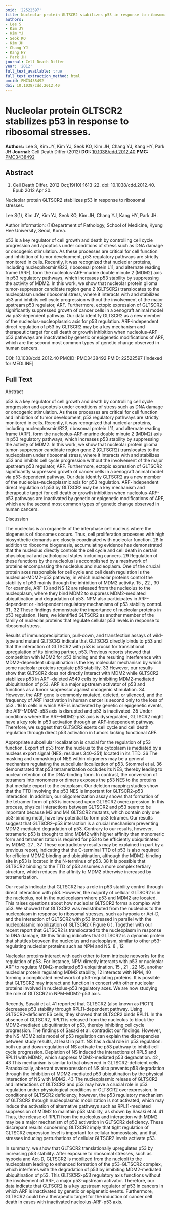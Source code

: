 ```yaml
---
pmid: '22522597'
title: Nucleolar protein GLTSCR2 stabilizes p53 in response to ribosomal stresses.
authors:
- Lee S
- Kim JY
- Kim YJ
- Seok KO
- Kim JH
- Chang YJ
- Kang HY
- Park JH
journal: Cell Death Differ
year: '2012'
full_text_available: true
full_text_extraction_method: html
pmcid: PMC3438492
doi: 10.1038/cdd.2012.40
---
```


# Nucleolar protein GLTSCR2 stabilizes p53 in response to ribosomal stresses.
**Authors:** Lee S, Kim JY, Kim YJ, Seok KO, Kim JH, Chang YJ, Kang HY, Park JH
**Journal:** Cell Death Differ (2012)
**DOI:** [10.1038/cdd.2012.40](https://doi.org/10.1038/cdd.2012.40)
**PMC:** [PMC3438492](https://www.ncbi.nlm.nih.gov/pmc/articles/PMC3438492/)

## Abstract

1. Cell Death Differ. 2012 Oct;19(10):1613-22. doi: 10.1038/cdd.2012.40. Epub
2012  Apr 20.

Nucleolar protein GLTSCR2 stabilizes p53 in response to ribosomal stresses.

Lee S(1), Kim JY, Kim YJ, Seok KO, Kim JH, Chang YJ, Kang HY, Park JH.

Author information:
(1)Department of Pathology, School of Medicine, Kyung Hee University, Seoul, 
Korea.

p53 is a key regulator of cell growth and death by controlling cell cycle 
progression and apoptosis under conditions of stress such as DNA damage or 
oncogenic stimulation. As these processes are critical for cell function and 
inhibition of tumor development, p53 regulatory pathways are strictly monitored 
in cells. Recently, it was recognized that nucleolar proteins, including 
nucleophosmin/B23, ribosomal protein L11, and alternate reading frame (ARF), 
form the nucleolus-ARF-murine double minute 2 (MDM2) axis in p53 regulatory 
pathways, which increases p53 stability by suppressing the activity of MDM2. In 
this work, we show that nucleolar protein glioma tumor-suppressor candidate 
region gene 2 (GLTSCR2) translocates to the nucleoplasm under ribosomal stress, 
where it interacts with and stabilizes p53 and inhibits cell cycle progression 
without the involvement of the major upstream p53 regulator, ARF. Furthermore, 
ectopic expression of GLTSCR2 significantly suppressed growth of cancer cells in 
a xenograft animal model via p53-dependent pathway. Our data identify GLTSCR2 as 
a new member of the nucleolus-nucleoplasmic axis for p53 regulation. 
ARF-independent direct regulation of p53 by GLTSCR2 may be a key mechanism and 
therapeutic target for cell death or growth inhibition when nucleolus-ARF-p53 
pathways are inactivated by genetic or epigenetic modifications of ARF, which 
are the second most common types of genetic change observed in human cancers.

DOI: 10.1038/cdd.2012.40
PMCID: PMC3438492
PMID: 22522597 [Indexed for MEDLINE]

## Full Text

Abstract

p53 is a key regulator of cell growth and death by controlling cell cycle progression and apoptosis under conditions of stress such as DNA damage or oncogenic stimulation. As these processes are critical for cell function and inhibition of tumor development, p53 regulatory pathways are strictly monitored in cells. Recently, it was recognized that nucleolar proteins, including nucleophosmin/B23, ribosomal protein L11, and alternate reading frame (ARF), form the nucleolus-ARF-murine double minute 2 (MDM2) axis in p53 regulatory pathways, which increases p53 stability by suppressing the activity of MDM2. In this work, we show that nucleolar protein glioma tumor-suppressor candidate region gene 2 (GLTSCR2) translocates to the nucleoplasm under ribosomal stress, where it interacts with and stabilizes p53 and inhibits cell cycle progression without the involvement of the major upstream p53 regulator, ARF. Furthermore, ectopic expression of GLTSCR2 significantly suppressed growth of cancer cells in a xenograft animal model via p53-dependent pathway. Our data identify GLTSCR2 as a new member of the nucleolus–nucleoplasmic axis for p53 regulation. ARF-independent direct regulation of p53 by GLTSCR2 may be a key mechanism and therapeutic target for cell death or growth inhibition when nucleolus-ARF-p53 pathways are inactivated by genetic or epigenetic modifications of ARF, which are the second most common types of genetic change observed in human cancers.

Discussion

The nucleolus is an organelle of the interphase cell nucleus where the biogenesis of ribosomes occurs. Thus, cell proliferation processes with high biosynthetic demands are closely coordinated with nucleolar function. 28 In addition to ribosome biogenesis, accumulating evidence has demonstrated that the nucleolus directly controls the cell cycle and cell death in certain physiological and pathological states including cancers. 29 Regulation of these functions by the nucleolus is accomplished by a meshwork of proteins encompassing the nucleolus and nucleoplasm. One of the crucial protein axes responsible for cell cycle and cell death regulation is the nucleolus-MDM2-p53 pathway, in which nucleolar proteins control the stability of p53 mainly through the inhibition of MDM2 activity. 15 , 22 , 30 For example, ARF 13 and NS 12 are released from the nucleolus to the nucleoplasm, where they bind MDM2 to suppress MDM2-mediated ubiquitination and degradation of p53. NPM also participates in ARF-dependent or -independent regulatory mechanisms of p53 stability control. 31 , 32 These findings demonstrate the importance of nucleolar proteins in p53 regulation. Here, we identified GLTSCR2 as another member of the family of nucleolar proteins that regulate cellular p53 levels in response to ribosomal stress.

Results of immunoprecipitation, pull-down, and transfection assays of wild-type and mutant GLTSCR2 indicate that GLTSCR2 directly binds to p53 and that the interaction of GLTSCR2 with p53 is crucial for translational upregulation of its binding partner, p53. Previous reports showed that competition with MDM2 for p53 binding and the resulting interference with MDM2-dependent ubiquitination is the key molecular mechanism by which some nucleolar proteins regulate p53 stability. 33 However, our results show that GLTSCR2 does not directly interact with MDM2 while GLTSCR2 stabilizes p53 in ARF -deleted A549 cells by inhibiting MDM2-mediated ubiquitination of p53. ARF is a major upstream activator of p53 and functions as a tumor suppressor against oncogenic stimulation. 34 However, the ARF gene is commonly mutated, deleted, or silenced, and the frequency of ARF inactivation in human cancer is second only to the loss of p53 . 16 In cells in which ARF is inactivated by genetic or epigenetic events, the ARF-MDM2-p53 axis is disrupted and p53 is inactivated. 35 Under conditions where the ARF-MDM2-p53 axis is dysregulated, GLTSCR2 might have a key role in p53 activation through an ARF-independent pathway. Therefore, we suggest that GLTSCR2 exerts cell cycle and cell death regulation through direct p53 activation in tumors lacking functional ARF.

Appropriate subcellular localization is crucial for the regulation of p53 function. Export of p53 from the nucleus to the cytoplasm is mediated by a nucleas export signal (NES; residues 340–351) located in its TTD. 36 The masking and unmasking of NES within oligomers may be a general mechanism regulating the subcellular localization of p53. Stommel et al. 36 demonstrated that p53 tetramerization occludes its NES, thereby leading to nuclear retention of the DNA-binding form. In contrast, the conversion of tetramers into monomers or dimers exposes the p53 NES to the proteins that mediate export to the cytoplasm. Our deletion mapping studies show that the TTD involving the p53 NES is important for GLTSCR2–p53 interaction. In addition, our oligomerization assay shows that formation of the tetramer form of p53 is increased upon GLTSCR2 overexpression. In this process, physical interactions between GLTSCR2 and p53 seem to be important because M3 and M4 GLTSCR2 mutants, which contain only one p53-binding motif, have low potential to form p53 tetramer. Our results suggest that GLTSCR2–p53 interaction is a crucial mechanism preventing MDM2-mediated degradation of p53. Contrary to our results, however, tetrameric p53 is thought to bind MDM2 with higher affinity than monomeric form and tetramerization is required for p53 to be efficiently ubiquitinated by MDM2. 27 , 37 These contradictory results may be explained in part by a previous report, indicating that the C-terminal TTD of p53 is also required for efficient MDM2 binding and ubiquitination, although the MDM2-binding site in p53 is located in the N-terminus of p53. 38 It is possible that GLTSCR2 binding to the TTD of p53 assumes a more complex tertiary structure, which reduces the affinity to MDM2 otherwise increased by tetramerization.

Our results indicate that GLTSCR2 has a role in p53 stability control through direct interaction with p53. However, the majority of cellular GLTSCR2 is in the nucleolus, not in the nucleoplasm where p53 and MDM2 are located. This raises questions about how nucleolar GLTSCR2 forms a complex with p53. We showed that GLTSCR2 was redistributed from the nucleolus to the nucleoplasm in response to ribosomal stresses, such as hypoxia or Act-D, and the interaction of GLTSCR2 with p53 increased in parallel with the nucleoplasmic mobilization of GLTSCR2 ( Figure 6 ). Together with our recent report that GLTSCR2 is translocated to the nucleoplasm in response to DNA damage, 39 this finding indicates that GLTSCR2 is a dynamic protein that shuttles between the nucleolus and nucleoplasm, similar to other p53-regulating nucleolar proteins such as NPM and NS. 8 , 12

Nucleolar proteins interact with each other to form intricate networks for the regulation of p53. For instance, NPM directly interacts with p53 or nucleolar ARF to regulate MDM2-mediated p53 ubiquitination. 15 , 21 , 22 NS, another nucleolar protein regulating MDM2 stability, 12 interacts with NPM, 40 forming a complicated meshwork of p53-regulating proteins. It is possible that GLTSCR2 may interact and function in concert with other nucleolar proteins involved in nucleolus-p53 regulatory axes. We are now studying the role of GLTSCR2 in NPM-MDM2-p53 axis.

Recently, Sasaki et al. 41 reported that GLTSCR2 (also known as PICT1) decreases p53 stability through RPL11-dependent pathway. Using GLTSCR2-deficient ES cells, they showed that GLTSCR2 binds RPL11. In the absence of GLTSCR2, RPL11 is released from the nucleolus to block the MDM2-mediated ubiquitination of p53, thereby inhibiting cell cycle progression. The findings of Sasaki et al. contradict our findings. However, the NS-MDM2 axis model of p53 regulation can explain the discrepancies between study results, at least in part. NS has a dual role in p53 regulation: both up and downregulation of NS activate the p53 pathway to inhibit cell cycle progression. Depletion of NS induced the interactions of RPL5 and RPL11 with MDM2, which suppress MDM2-mediated p53 degradation. 42 , 43 This mechanism is similar to that observed in GLTSCR2-deficient cells. Paradoxically, aberrant overexpression of NS also prevents p53 degradation through the inhibition of MDM2-mediated p53 ubiquitination by the physical interaction of NS with MDM2. 43 The nucleoplasmic release of GLTSCR2 and interactions of GLTSCR2 and p53 may have a crucial role in p53 regulation under physiological conditions or GLTSCR2 overexpression. In conditions of GLTSCR2 deficiency, however, the p53 regulatory mechanism of GLTSCR2 through nucleoplasmic mobilization is not activated, which may induce the activation of alternative pathways such as RPL11-mediated suppression of MDM2 to maintain p53 stability, as shown by Sasaki et al. 41 Thus, the release of RPL11 from the nucleolus and interaction with MDM2 may be a major mechanism of p53 activation in GLTSCR2 deficiency. These discrepant results concerning GLTSCR2 imply that tight regulation of GLTSCR2 expression level is important for cellular homeostasis, and that stresses inducing perturbations of cellular GLTSCR2 levels activate p53.

In summary, we show that GLTSCR2 translationally upregulates p53 by increasing p53 stability. After exposure to ribosomal stresses, such as hypoxia and Act-D, GLTSCR2 is mobilized from the nucleoli to the nucleoplasm leading to enhanced formation of the p53–GLTSCR2 complex, which interferes with the degradation of p53 by inhibiting MDM2-mediated ubiquitination of p53. This GLTSCR2-p53 regulatory axis functions without the involvement of ARF, a major p53-upstream activator. Therefore, our data indicate that GLTSCR2 is a key upstream regulator of p53 in cancers in which ARF is inactivated by genetic or epigenetic events. Furthermore, GLTSCR2 could be a therapeutic target for the induction of cancer cell death in cases with inactivated nucleolus-ARF-p53 axis.

